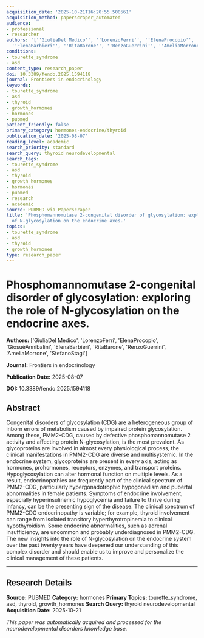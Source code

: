 ```yaml
---
acquisition_date: '2025-10-21T16:20:55.500561'
acquisition_method: paperscraper_automated
audience:
- professional
- researcher
authors: '[''GiuliaDel Medico'', ''LorenzoFerri'', ''ElenaProcopio'', ''GiosuèAnnibalini'',
  ''ElenaBarbieri'', ''RitaBarone'', ''RenzoGuerrini'', ''AmeliaMorrone'', ''StefanoStagi'']'
conditions:
- tourette_syndrome
- asd
content_type: research_paper
doi: 10.3389/fendo.2025.1594118
journal: Frontiers in endocrinology
keywords:
- tourette_syndrome
- asd
- thyroid
- growth_hormones
- hormones
- pubmed
patient_friendly: false
primary_category: hormones-endocrine/thyroid
publication_date: '2025-08-07'
reading_level: academic
search_priority: standard
search_query: thyroid neurodevelopmental
search_tags:
- tourette_syndrome
- asd
- thyroid
- growth_hormones
- hormones
- pubmed
- research
- academic
source: PUBMED via Paperscraper
title: 'Phosphomannomutase 2-congenital disorder of glycosylation: exploring the role
  of N-glycosylation on the endocrine axes.'
topics:
- tourette_syndrome
- asd
- thyroid
- growth_hormones
type: research_paper
---
```


# Phosphomannomutase 2-congenital disorder of glycosylation: exploring the role of N-glycosylation on the endocrine axes.

**Authors:** ['GiuliaDel Medico', 'LorenzoFerri', 'ElenaProcopio', 'GiosuèAnnibalini', 'ElenaBarbieri', 'RitaBarone', 'RenzoGuerrini', 'AmeliaMorrone', 'StefanoStagi']

**Journal:** Frontiers in endocrinology

**Publication Date:** 2025-08-07

**DOI:** 10.3389/fendo.2025.1594118

## Abstract

Congenital disorders of glycosylation (CDG) are a heterogeneous group of inborn errors of metabolism caused by impaired protein glycosylation. Among these, PMM2-CDG, caused by defective phosphomannomutase 2 activity and affecting protein N-glycosylation, is the most prevalent. As glycoproteins are involved in almost every physiological process, the clinical manifestations in PMM2-CDG are diverse and multisystemic. In the endocrine system, glycoproteins are present in every axis, acting as hormones, prohormones, receptors, enzymes, and transport proteins. Hypoglycosylation can alter hormonal function on multiple levels. As a result, endocrinopathies are frequently part of the clinical spectrum of PMM2-CDG, particularly hypergonadotrophic hypogonadism and pubertal abnormalities in female patients. Symptoms of endocrine involvement, especially hyperinsulinemic hypoglycemia and failure to thrive during infancy, can be the presenting sign of the disease. The clinical spectrum of PMM2-CDG endocrinopathy is variable; for example, thyroid involvement can range from isolated transitory hyperthyrotropinemia to clinical hypothyroidism. Some endocrine abnormalities, such as adrenal insufficiency, are uncommon and probably underdiagnosed in PMM2-CDG. The new insights into the role of N-glycosylation on the endocrine system over the past twenty years have deepened our understanding of this complex disorder and should enable us to improve and personalize the clinical management of these patients.

---

## Research Details

**Source:** PUBMED
**Category:** hormones
**Primary Topics:** tourette_syndrome, asd, thyroid, growth_hormones
**Search Query:** thyroid neurodevelopmental
**Acquisition Date:** 2025-10-21

*This paper was automatically acquired and processed for the neurodevelopmental disorders knowledge base.*
